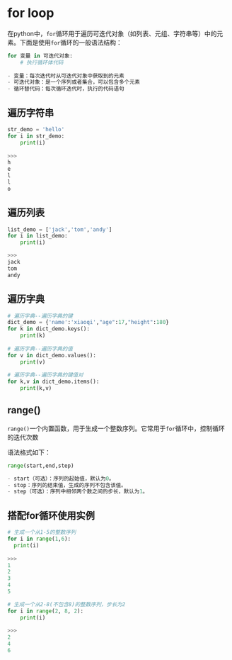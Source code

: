 # for loop

在python中，`for`循环用于遍历可迭代对象（如列表、元组、字符串等）中的元素。下面是使用`for`循环的一般语法结构：

```python
for 变量 in 可迭代对象:
    # 执行循环体代码
    
- 变量：每次迭代时从可迭代对象中获取到的元素
- 可迭代对象：是一个序列或者集合，可以包含多个元素
- 循环替代码：每次循环迭代时，执行的代码语句
```

## 遍历字符串

```python
str_demo = 'hello'
for i in str_demo:
    print(i)
    
>>>
h
e
l
l
o
```

## 遍历列表

```python
list_demo = ['jack','tom','andy']
for i in list_demo:
    print(i)

>>> 
jack
tom
andy
```

## 遍历字典

```python
# 遍历字典--遍历字典的键
dict_demo = {'name':'xiaoqi',"age":17,"height":180}
for k in dict_demo.keys():
    print(k)
    
# 遍历字典--遍历字典的值
for v in dict_demo.values():
    print(v)
    
# 遍历字典--遍历字典的键值对
for k,v in dict_demo.items():
    print(k,v)
```

## range()

`range()`一个内置函数，用于生成一个整数序列。它常用于`for`循环中，控制循环的迭代次数

语法格式如下：

```python
range(start,end,step)

- start（可选）：序列的起始值，默认为0。
- stop：序列的结束值，生成的序列不包含该值。
- step（可选）：序列中相邻两个数之间的步长，默认为1。
```

## 搭配for循环使用实例

```python
# 生成一个从1-5的整数序列
for i in range(1,6):
  print(i)
  
>>>
1
2
3
4
5

# 生成一个从2-8(不包含8)的整数序列，步长为2
for i in range(2, 8, 2):
    print(i)
    
>>>
2
4
6
```

